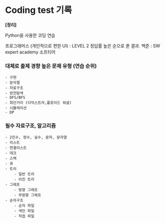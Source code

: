 # Coding test 기록


**[정리]**  

Python을 사용한 코딩 연습

프로그래머스 (개인적으로 편한 UI) : LEVEL 2 정답률 높은 순으로 푼 결과.
백준 :
SW expert academy
소프티어

### 대체로 출제 경향 높은 문제 유형 (연습 순위)


```
- 구현
- 문자열
- 자료구조
- 완전탐색
- DFS/BFS
- 최단거리 (다익스트라,플로이드 워셜)
- 시뮬레이션
- DP
```


### 필수 자료구조, 알고리즘


```
- 2진수, 정수, 실수, 문자, 문자열
- 리스트
- 연결리스트
- 데크
- 스택
- 큐
- 트리
    - 일반 트리
    - 이진 트리
- 그래프
    - 방향 그래프
    - 무방향 그래프
- 순차구조
    - 순차 파일
    - 색인 파일
    - 직접 파일
```